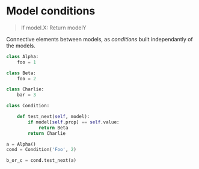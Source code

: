 # Model conditions

> If model.X: Return modelY

Connective elements between models, as _conditions_ built independantly of the models.

```py
class Alpha:
    foo = 1

class Beta:
    foo = 2

class Charlie:
    bar = 3

class Condition:

    def test_next(self, model):
        if model[self.prop] == self.value:
            return Beta
        return Charlie

a = Alpha()
cond = Condition('Foo', 2)

b_or_c = cond.test_next(a)
```
